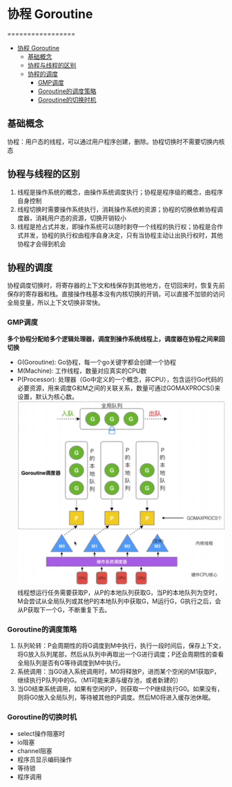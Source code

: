 # 协程 Goroutine

=================

* [协程 Goroutine](#协程-goroutine)
    * [基础概念](#基础概念)
    * [协程与线程的区别](#协程与线程的区别)
    * [协程的调度](#协程的调度)
        * [GMP调度](#gmp调度)
        * [Goroutine的调度策略](#goroutine的调度策略)
        * [Goroutine的切换时机](#goroutine的切换时机)

## 基础概念
协程：用户态的线程，可以通过用户程序创建，删除。协程切换时不需要切换内核态

## 协程与线程的区别
1. 线程是操作系统的概念，由操作系统调度执行；协程是程序级的概念，由程序自身控制
2. 线程切换时需要操作系统执行，消耗操作系统的资源；协程的切换依赖协程调度器，消耗用户态的资源，切换开销较小
3. 线程是抢占式并发，即操作系统可以随时剥夺一个线程的执行权；协程是合作式并发，协程的执行权由程序自身决定，只有当协程主动让出执行权时，其他协程才会得到机会

## 协程的调度
协程调度切换时，将寄存器的上下文和栈保存到其他地方，在切回来时，恢复先前保存的寄存器和栈。直接操作栈基本没有内核切换的开销，可以直接不加锁的访问全局变量，所以上下文切换非常快。

### GMP调度
**多个协程分配给多个逻辑处理器，调度到操作系统线程上，调度器在协程之间来回切换**
- G(Goroutine): Go协程，每一个go关键字都会创建一个协程
- M(Machine): 工作线程，数量对应真实的CPU数
- P(Processor): 处理器（Go中定义的一个概念，非CPU），包含运行Go代码的必要资源，用来调度G和M之间的关联关系，数量可通过GOMAXPROCS()来设置，默认为核心数。
![img.png](data/GMP_img.png)  
线程想运行任务需要获取P，从P的本地队列获取G，当P的本地队列为空时，M会尝试从全局队列或其他P的本地队列中获取G，M运行G，G执行之后，会从P获取下一个G，不断重复下去。
### Goroutine的调度策略
1. 队列轮转：P会周期性的将G调度到M中执行，执行一段时间后，保存上下文，将G放入队列尾部，然后从队列中再取出一个G进行调度；P还会周期性的查看全局队列是否有G等待调度到M中执行。
2. 系统调用：当G0进入系统调用时，M0将释放P，进而某个空闲的M1获取P，继续执行P队列中的G。（M1可能来源与缓存池，或者新建的）
3. 当G0结束系统调用，如果有空闲的P，则获取一个P继续执行G0。如果没有，则将G0放入全局队列，等待被其他的P调度。然后M0将进入缓存池休眠。
### Goroutine的切换时机
- select操作阻塞时
- io阻塞
- channel阻塞
- 程序员显示编码操作
- 等待锁
- 程序调用

